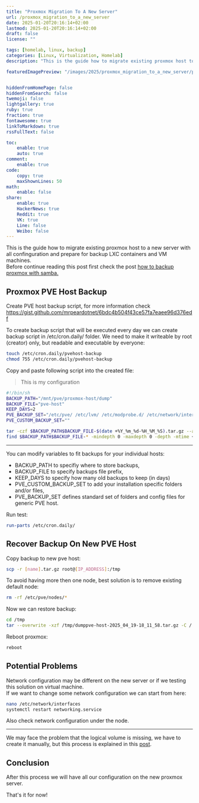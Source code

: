 ```yaml
---
title: "Proxmox Migration To A New Server"
url: /proxmox_migration_to_a_new_server
date: 2025-01-20T20:16:14+02:00
lastmod: 2025-01-20T20:16:14+02:00
draft: false
license: ""

tags: [homelab, linux, backup]
categories: [Linux, Virtualization, Homelab]
description: "This is the guide how to migrate existing proxmox host to a new server..."

featuredImagePreview: "/images/2025/proxmox_migration_to_a_new_server/proxmox_migration_to_a_new_server.png"


hiddenFromHomePage: false
hiddenFromSearch: false
twemoji: false
lightgallery: true
ruby: true
fraction: true
fontawesome: true
linkToMarkdown: true
rssFullText: false

toc:
    enable: true
    auto: true
comment:
    enable: true
code:
    copy: true
    maxShownLines: 50
math:
    enable: false
share:
    enable: true
    HackerNews: true
    Reddit: true
    VK: true
    Line: false
    Weibo: false
---
```

<!--more-->

This is the guide how to migrate existing proxmox host to a new server with all confinguration and prepare for backup LXC containers and VM machines.  
Before continue reading this post first check the post [how to backup proxmox with samba.](https://vukilis.com/how_to_backup_proxmox-with-samba/)

## Proxmox PVE Host Backup

Create PVE host backup script, for more information check https://gist.github.com/mrpeardotnet/6bdc4b504f43ce57fa7eaee96d376edf


To create backup script that will be executed every day we can create backup script in /etc/cron.daily/ folder. We need to make it writeable by root (creator) only, but readable and executable by everyone:

```bash
touch /etc/cron.daily/pvehost-backup
chmod 755 /etc/cron.daily/pvehost-backup
```

Copy and paste following script into the created file:


> This is my configuration

```bash
#!/bin/sh
BACKUP_PATH="/mnt/pve/proxmox-host/dump"
BACKUP_FILE="pve-host"
KEEP_DAYS=2
PVE_BACKUP_SET="/etc/pve/ /etc/lvm/ /etc/modprobe.d/ /etc/network/interfaces /etc/vzdump.conf /etc/sysctl.conf /etc/resolv conf /etc/ksmtuned.conf /etc/host>"
PVE_CUSTOM_BACKUP_SET=""

tar -czf $BACKUP_PATH$BACKUP_FILE-$(date +%Y_%m_%d-%H_%M_%S).tar.gz --absolute-names $PVE_BACKUP_SET $PVE_CUSTOM_BACKUP_SET
find $BACKUP_PATH$BACKUP_FILE-* -mindepth 0 -maxdepth 0 -depth -mtime +$KEEP_DAYS -delete
```

---

You can modify variables to fit backups for your individual hosts:

- BACKUP_PATH to specifiy where to store backups,
- BACKUP_FILE to specify backups file prefix,
- KEEP_DAYS to specify how many old backups to keep (in days)
- PVE_CUSTOM_BACKUP_SET to add your installation specific folders and/or files,
- PVE_BACKUP_SET defines standard set of folders and config files for generic PVE host.

Run test:

```bash
run-parts /etc/cron.daily/
```

## Recover Backup On New PVE Host

Copy backup to new pve host:

```bash
scp -r [name].tar.gz root@[IP_ADDRESS]:/tmp
```

To avoid having more then one node, best solution is to remove existing default node:

```bash
rm -rf /etc/pve/nodes/*
```

Now we can restore backup:

```bash
cd /tmp
tar --overwrite -xzf /tmp/dumppve-host-2025_04_19-18_11_58.tar.gz -C /
```

Reboot proxmox:

```bash
reboot
```

## Potential Problems

Network configuration may be different on the new server or if we testing this solution on virtual machine.  
If we want to change some network configuration we can start from here:

```bash
nano /etc/network/interfaces
systemctl restart networking.service
```

Also check network configuration under the node.

---

We may face the problem that the logical volume is missing, we have to create it manually, but this process is explained in this [post](https://vukilis.com/how_to_restore_proxmox/).


## Conclusion

After this process we will have all our configuration on the new proxmox server.

That's it for now!

